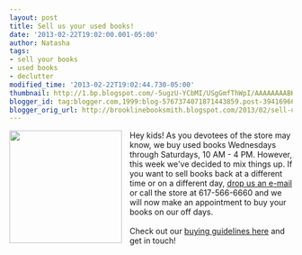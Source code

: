 ```yaml
---
layout: post
title: Sell us your used books!
date: '2013-02-22T19:02:00.001-05:00'
author: Natasha
tags:
- sell your books
- used books
- declutter
modified_time: '2013-02-22T19:02:44.730-05:00'
thumbnail: http://1.bp.blogspot.com/-5ugzU-YCbMI/USgGmfThWpI/AAAAAAAABKA/GtmO4fCwc3I/s72-c/ubcvintage.jpg
blogger_id: tag:blogger.com,1999:blog-5767374071871443859.post-3941696649548854169
blogger_orig_url: http://brooklinebooksmith.blogspot.com/2013/02/sell-us-your-used-books.html
---
```


<div class="separator" style="clear: both; text-align: center;"><a href="http://1.bp.blogspot.com/-5ugzU-YCbMI/USgGmfThWpI/AAAAAAAABKA/GtmO4fCwc3I/s1600/ubcvintage.jpg" imageanchor="1" style="clear: left; float: left; margin-bottom: 1em; margin-right: 1em;"><img border="0" height="200" src="http://1.bp.blogspot.com/-5ugzU-YCbMI/USgGmfThWpI/AAAAAAAABKA/GtmO4fCwc3I/s200/ubcvintage.jpg" width="200" /></a></div>Hey kids! As you devotees of the store may know, we buy used books Wednesdays through Saturdays, 10 AM - 4 PM. However, this week we've decided to mix things up. If you want to sell books back at a different time or on a different day, <a href="mailto:ubc@brooklinebooksmith.com">drop us an e-mail</a> or call the store at 617-566-6660 and we will now make an appointment to buy your books on our off days.<br /><br />Check out our <a href="http://brooklinebooksmith-shop.com/ubc">buying guidelines here</a> and get in touch!